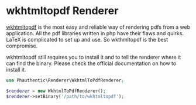 # wkhtmltopdf Renderer

[wkhtmltopdf](https://wkhtmltopdf.org/) is the most easy and reliable way of rendering pdfs from a web application. All the pdf libraries written in php have their flaws and quirks. LaTeX is complicated to set up and use. So wkthmltopdf is the best compromise.

wkhtmltopdf still requires you to install it and to tell the renderer where it can find the binary. Please check the official documentation on how to install it.

```php
use Phauthentic\Renderer\WkhtmlToPdfRenderer;

$renderer = new WkhtmlToPdfRenderer();
$renderer->setBinary('/path/to/wkhtmltopdf');
```
